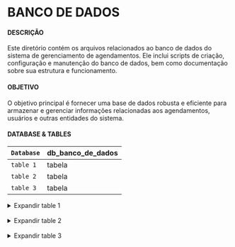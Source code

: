 # BANCO DE DADOS

#### DESCRIÇÃO

Este diretório contém os arquivos relacionados ao banco de dados do sistema de gerenciamento de agendamentos. Ele inclui scripts de criação, configuração e manutenção do banco de dados, bem como documentação sobre sua estrutura e funcionamento.

#### OBJETIVO

O objetivo principal é fornecer uma base de dados robusta e eficiente para armazenar e gerenciar informações relacionadas aos agendamentos, usuários e outras entidades do sistema.

#### DATABASE & TABLES

| `Database` | db_banco_de_dados |
| ---------- | ----------------- |
| `table 1`  | tabela            |
| `table 2`  | tabela            |
| `table 3`  | tabela            |

<details><summary>Expandir table 1</summary>

| `Table`    | table_name        | type   |
| ---------- | ----------------- | ------ |
| `column 1` | column            | string |
| `column 2` | column            | string |
| `column 3` | column            | string |

</details>

<br>

<details><summary>Expandir table 2</summary>

| `Table`    | table_name        | type   |
| ---------- | ----------------- | ------ |
| `column 1` | column            | string |
| `column 2` | column            | string |
| `column 3` | column            | string |

</details>

<br>

<details><summary>Expandir table 3</summary>

| `Table`    | table_name        | type   |
| ---------- | ----------------- | ------ |
| `column 1` | column            | string |
| `column 2` | column            | string |
| `column 3` | column            | string |

</details>
